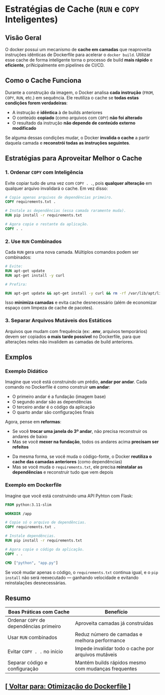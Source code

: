 # Estratégias de Cache (`RUN` e `COPY` Inteligentes)

## Visão Geral

O docker possui um mecanismo de **cache em camadas** que reaproveita instruções idênticas de Dockerfile para acelerar o `docker build`. Utilizar esse cache de forma inteligente torna o processo de build **mais rápido** e **eficiente**, priNcipalmente em pipelines de CI/CD.

## Como o Cache Funciona

Durante a construção da imagem, o Docker analisa **cada instrução** (`FROM`, `COPY`, `RUN`, etc.) em sequência. Ele reutiliza o cache se **todas estas condições forem verdadeiras**:

- A instrução é **idêntica** à de builds anteriores
- O conteúdo **copiado** (como arquivos com `COPY`) **não foi alterado**
- O resultado da instrução **não depende de conteúdo externo modificado**

Se alguma dessas condições mudar, o Docker **invalida o cache** a partir daquela camada e **reconstrói todas as instruções seguintes**.

## Estratégias para Aproveitar Melhor o Cache

### 1. Ordenar `COPY` com Inteligência

Evite copiar tudo de uma vez com `COPY . .`, pois **qualquer alteração** em qualquer arquivo invalidará o cache. Em vez disso:

```dockerfile
# Copie apenas arquivos de dependências primeiro.
COPY requirements.txt .

# Instale as dependências (essa camada raramente muda).
RUN pip install -r requirements.txt

# Agora copie o restante da aplicação.
COPY . .
```

### 2. Use `RUN` Combinados

Cada `RUN` gera uma nova camada. Múltiplos comandos podem ser combinados:

```dockerfile
# Evite:
RUN apt-get update
RUN apt-get install -y curl

# Prefira:

RUN apt-get update && apt-get install -y curl && rm -rf /var/lib/apt/lists/*
```

Isso **minimiza camadas** e evita cache desnecessário (além de economizar espaço com limpeza de cache de pacotes).

### 3. Separar Arquivos Mutáveis dos Estáticos

Arquivos que mudam com frequência (ex: **.env**, arquivos temporários) devem ser copiados **o mais tarde possível** no Dockerfile, para que alterações neles não invalidem as camadas de build anteriores.

## Exmplos

### Exemplo Didático

Imagine que você está construindo um prédio, **andar por andar**. Cada comando no Dockerfile é como construir **um andar**:

- O primeiro andar é a fundação (imagem base)
- O segundo andar são as dependências
- O terceiro andar é o código da aplicação
- O quarto andar são configurações finais

Agora, pense em **reformas**:

- Se você **trocar uma janela do 3º andar**, não precisa reconstruir os andares de baixo
- Mas se você **mexer na fundação**, todos os andares acima **precisam ser refeitos**

+ Da mesma forma, se você muda o código-fonte, o Docker **reutiliza o cache das camadas anteriores** (como dependências)
+ Mas se você muda o `requirements.txt`, ele precisa **reinstalar as dependências** e reconstruir tudo que vem depois

### Exemplo em Dockerfile

Imagine que você está construindo uma API Pyhton com Flask:

```dockerfile
FROM python:3.11-slim

WORKDIR /app

# Copie só o arquivo de dependências.
COPY requirements.txt .

# Instale dependências.
RUN pip install -r requirements.txt

# Agora copie o código da aplicação.
COPY . .

CMD ["python", "app.py"]
```

Se você mudar apenas o código, o `requirements.txt` continua igual, e o `pip install` não será reexecutado — ganhando velocidade e evitando reinstalações desnecessárias.

## Resumo

|        Boas Práticas com Cache        |                     Benefício                     |
|---------------------------------------|---------------------------------------------------|
|Ordenar `COPY` de dependências primeiro|         Aproveita camadas já construídas          |
|         Usar `RUN` combinados         |   Reduz número de camadas e melhora performance   |
|      Evitar `COPY . .` no início      |Impede invalidar todo o cache por arquivos mutáveis|
|     Separar código e configuração     |Mantém builds rápidos mesmo com mudanças frequentes|

## [[ Voltar para: Otimização do Dockerfile ]](./otimizacao-dockerfile.md#estrategias-cache)